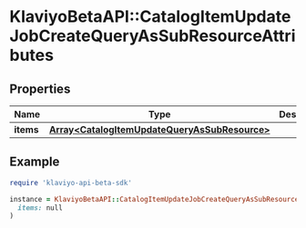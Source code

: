 # KlaviyoBetaAPI::CatalogItemUpdateJobCreateQueryAsSubResourceAttributes

## Properties

| Name | Type | Description | Notes |
| ---- | ---- | ----------- | ----- |
| **items** | [**Array&lt;CatalogItemUpdateQueryAsSubResource&gt;**](CatalogItemUpdateQueryAsSubResource.md) |  |  |

## Example

```ruby
require 'klaviyo-api-beta-sdk'

instance = KlaviyoBetaAPI::CatalogItemUpdateJobCreateQueryAsSubResourceAttributes.new(
  items: null
)
```

